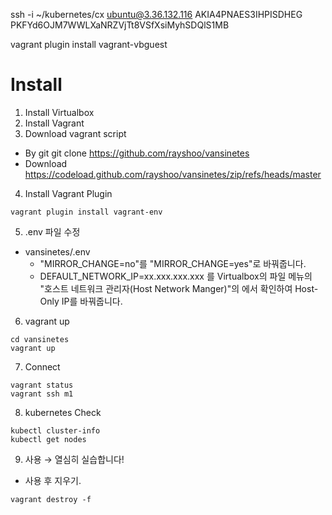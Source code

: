 ssh -i ~/kubernetes/cx ubuntu@3.36.132.116
AKIA4PNAES3IHPISDHEG PKFYd6OJM7WWLXaNRZVjTt8VSfXsiMyhSDQlS1MB

vagrant plugin install vagrant-vbguest



# Install
1. Install Virtualbox
2. Install Vagrant
3. Download vagrant script
* By git
git clone https://github.com/rayshoo/vansinetes
* Download
https://codeload.github.com/rayshoo/vansinetes/zip/refs/heads/master

4. Install Vagrant Plugin
```
vagrant plugin install vagrant-env
```

5. .env 파일 수정
* vansinetes/.env 
    - "MIRROR_CHANGE=no"를 "MIRROR_CHANGE=yes"로 바꿔줍니다. 
    - DEFAULT_NETWORK_IP=xx.xxx.xxx.xxx 를 Virtualbox의 파일 메뉴의 "호스트 네트워크 관리자(Host Network Manger)"의 에서 확인하여 Host-Only IP를 바꿔줍니다.

6. vagrant up
```
cd vansinetes
vagrant up 
```

7. Connect 
```
vagrant status 
vagrant ssh m1
```


8. kubernetes Check
```
kubectl cluster-info
kubectl get nodes
```

9. 사용
 → 열심히 실습합니다!

* 사용 후 지우기. 
```
vagrant destroy -f
```







